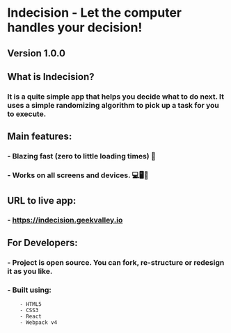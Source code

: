# Indecision - Let the computer handles your decision!
## Version 1.0.0

## What is Indecision?
### It is a quite simple app that helps you decide what to do next. It uses a simple randomizing algorithm to pick up a task for you to execute. 

## Main features:
### - Blazing fast (zero to little loading times) 🚀
### - Works on all screens and devices. 💻🖥📱

## URL to live app:
### - https://indecision.geekvalley.io

## For Developers:
### - Project is open source. You can fork, re-structure or redesign it as you like.
### - Built using:
        - HTML5
        - CSS3
        - React
        - Webpack v4